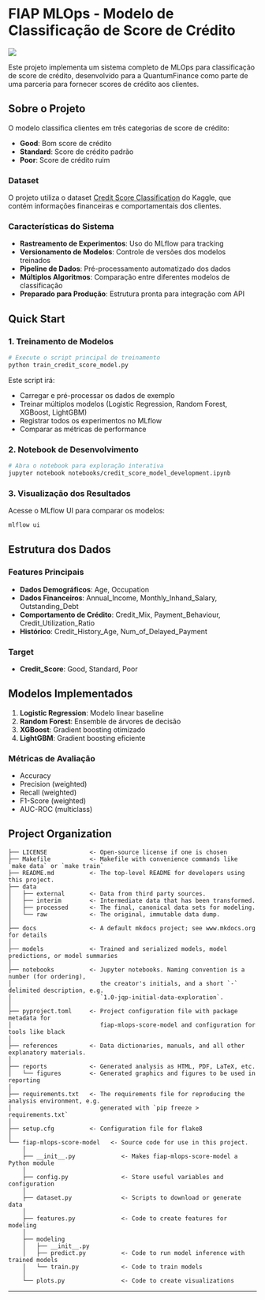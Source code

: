 # FIAP MLOps - Modelo de Classificação de Score de Crédito

<a target="_blank" href="https://cookiecutter-data-science.drivendata.org/">
    <img src="https://img.shields.io/badge/CCDS-Project%20template-328F97?logo=cookiecutter" />
</a>

Este projeto implementa um sistema completo de MLOps para classificação de score de crédito, desenvolvido para a QuantumFinance como parte de uma parceria para fornecer scores de crédito aos clientes.

## Sobre o Projeto

O modelo classifica clientes em três categorias de score de crédito:
- **Good**: Bom score de crédito
- **Standard**: Score de crédito padrão  
- **Poor**: Score de crédito ruim

### Dataset
O projeto utiliza o dataset [Credit Score Classification](https://www.kaggle.com/datasets/parisrohan/credit-score-classification) do Kaggle, que contém informações financeiras e comportamentais dos clientes.

### Características do Sistema
- **Rastreamento de Experimentos**: Uso do MLflow para tracking
- **Versionamento de Modelos**: Controle de versões dos modelos treinados
- **Pipeline de Dados**: Pré-processamento automatizado dos dados
- **Múltiplos Algoritmos**: Comparação entre diferentes modelos de classificação
- **Preparado para Produção**: Estrutura pronta para integração com API

## Quick Start

### 1. Treinamento de Modelos

```bash
# Execute o script principal de treinamento
python train_credit_score_model.py
```

Este script irá:
- Carregar e pré-processar os dados de exemplo
- Treinar múltiplos modelos (Logistic Regression, Random Forest, XGBoost, LightGBM)
- Registrar todos os experimentos no MLflow
- Comparar as métricas de performance

### 2. Notebook de Desenvolvimento

```bash
# Abra o notebook para exploração interativa
jupyter notebook notebooks/credit_score_model_development.ipynb
```

### 3. Visualização dos Resultados

Acesse o MLflow UI para comparar os modelos:
```bash
mlflow ui
```

## Estrutura dos Dados

### Features Principais
- **Dados Demográficos**: Age, Occupation
- **Dados Financeiros**: Annual_Income, Monthly_Inhand_Salary, Outstanding_Debt
- **Comportamento de Crédito**: Credit_Mix, Payment_Behaviour, Credit_Utilization_Ratio
- **Histórico**: Credit_History_Age, Num_of_Delayed_Payment

### Target
- **Credit_Score**: Good, Standard, Poor

## Modelos Implementados

1. **Logistic Regression**: Modelo linear baseline
2. **Random Forest**: Ensemble de árvores de decisão
3. **XGBoost**: Gradient boosting otimizado
4. **LightGBM**: Gradient boosting eficiente

### Métricas de Avaliação
- Accuracy
- Precision (weighted)
- Recall (weighted)
- F1-Score (weighted)
- AUC-ROC (multiclass)

## Project Organization

```
├── LICENSE            <- Open-source license if one is chosen
├── Makefile           <- Makefile with convenience commands like `make data` or `make train`
├── README.md          <- The top-level README for developers using this project.
├── data
│   ├── external       <- Data from third party sources.
│   ├── interim        <- Intermediate data that has been transformed.
│   ├── processed      <- The final, canonical data sets for modeling.
│   └── raw            <- The original, immutable data dump.
│
├── docs               <- A default mkdocs project; see www.mkdocs.org for details
│
├── models             <- Trained and serialized models, model predictions, or model summaries
│
├── notebooks          <- Jupyter notebooks. Naming convention is a number (for ordering),
│                         the creator's initials, and a short `-` delimited description, e.g.
│                         `1.0-jqp-initial-data-exploration`.
│
├── pyproject.toml     <- Project configuration file with package metadata for 
│                         fiap-mlops-score-model and configuration for tools like black
│
├── references         <- Data dictionaries, manuals, and all other explanatory materials.
│
├── reports            <- Generated analysis as HTML, PDF, LaTeX, etc.
│   └── figures        <- Generated graphics and figures to be used in reporting
│
├── requirements.txt   <- The requirements file for reproducing the analysis environment, e.g.
│                         generated with `pip freeze > requirements.txt`
│
├── setup.cfg          <- Configuration file for flake8
│
└── fiap-mlops-score-model   <- Source code for use in this project.
    │
    ├── __init__.py             <- Makes fiap-mlops-score-model a Python module
    │
    ├── config.py               <- Store useful variables and configuration
    │
    ├── dataset.py              <- Scripts to download or generate data
    │
    ├── features.py             <- Code to create features for modeling
    │
    ├── modeling                
    │   ├── __init__.py 
    │   ├── predict.py          <- Code to run model inference with trained models          
    │   └── train.py            <- Code to train models
    │
    └── plots.py                <- Code to create visualizations
```

--------

